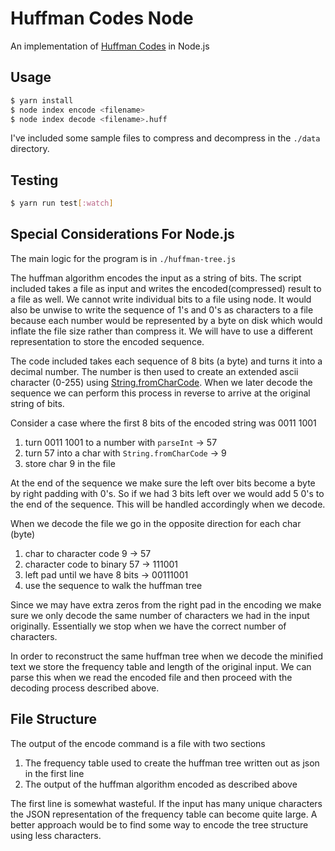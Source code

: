 # Huffman Codes Node

An implementation of [Huffman Codes](https://en.wikipedia.org/wiki/Huffman_coding) in Node.js

## Usage
```bash
$ yarn install
$ node index encode <filename>
$ node index decode <filename>.huff
```

I've included some sample files to compress and decompress in the	`./data`
directory.

## Testing
```bash
$ yarn run test[:watch]
```

## Special Considerations For Node.js
The main logic for the program is in `./huffman-tree.js`

The huffman algorithm encodes the input as a string of bits. The script
included takes a file as input and writes the encoded(compressed) result to a
file as well. We cannot write individual bits to a file using node. It would
also be unwise to write the sequence of 1's and 0's as characters to a file
because each number would be represented by a byte on disk which would inflate
the file size rather than compress it. We will have to use a different
representation to store the encoded sequence.

The code included takes each sequence of 8 bits (a byte) and turns it into a
decimal number. The number is then used to create an extended ascii character
(0-255) using
[String.fromCharCode](https://developer.mozilla.org/en-US/docs/Web/JavaScript/Reference/Global_Objects/String/fromCharCode).
When we later decode the sequence we can perform this process in reverse to
arrive at the original string of bits.

Consider a case where the first 8 bits of the encoded string was 0011 1001
1. turn 0011 1001 to a number with `parseInt` -> 57
1. turn 57 into a char with `String.fromCharCode` -> 9
1. store char 9 in the file

At the end of the sequence we make sure the left over bits become a byte by
right padding with 0's. So if we had 3 bits left over we would add 5 0's to
the end of the sequence. This will be handled accordingly when we decode.

When we decode the file we go in the opposite direction for each char (byte)
1. char to character code 9 -> 57
1. character code to binary 57 -> 111001
1. left pad until we have 8 bits -> 00111001
1. use the sequence to walk the huffman tree

Since we may have extra zeros from the right pad in the encoding we make sure
we only decode the same number of characters we had in the input originally.
Essentially we stop when we have the correct number of characters.

In order to reconstruct the same huffman tree when we decode the minified text
we store the frequency table and length of the original input. We can parse
this when we read the encoded file and then proceed with the decoding process
described above.

## File Structure
The output of the encode command is a file with two sections
1. The frequency table used to create the huffman tree written out as json in the first line
1. The output of the huffman algorithm encoded as described above

The first line is somewhat wasteful. If the input has many unique characters
the JSON representation of the frequency table can become quite large. A better
approach would be to find some way to encode the tree structure using less
characters.
